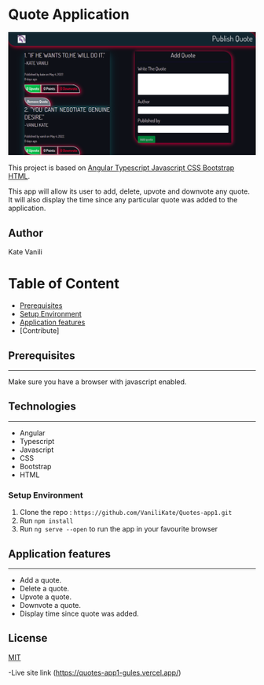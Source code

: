 # Quote Application

![alt text](src/assets/Screenshot%20from%202022-04-10%2017-25-24.png)

This project is based on [Angular Typescript Javascript CSS Bootstrap HTML](#TechStack).

This app will allow its user to add, delete, upvote and downvote any quote. It will also display the time since any particular quote was added to the application.

## Author
Kate Vanili

# Table of Content

-   [Prerequisites](#Prerequisites)
-   [Setup Environment](#Technologies)
-   [Application features](#features)
-   [Contribute]

## Prerequisites

---

Make sure you have a browser with javascript enabled.


## Technologies

---
-   Angular
-   Typescript
-   Javascript
-   CSS
-   Bootstrap
-   HTML

### Setup Environment

1. Clone the repo : `https://github.com/VaniliKate/Quotes-app1.git`
2. Run `npm install`
3. Run `ng serve --open` to run the app in your favourite browser

## Application features

---
-   Add a quote.
-   Delete a quote.
-   Upvote a quote.
-   Downvote a quote.
-   Display time since quote was added.

## License
[MIT](https://choosealicense.com/licenses/mit/)

-Live site link (https://quotes-app1-gules.vercel.app/)


